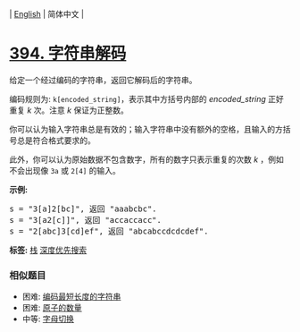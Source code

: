 | [English](README_EN.md) | 简体中文 |

# [394. 字符串解码](https://leetcode-cn.com/problems/decode-string)
<p>给定一个经过编码的字符串，返回它解码后的字符串。</p>

<p>编码规则为: <code>k[encoded_string]</code>，表示其中方括号内部的 <em>encoded_string</em> 正好重复 <em>k</em> 次。注意 <em>k</em> 保证为正整数。</p>

<p>你可以认为输入字符串总是有效的；输入字符串中没有额外的空格，且输入的方括号总是符合格式要求的。</p>

<p>此外，你可以认为原始数据不包含数字，所有的数字只表示重复的次数 <em>k</em> ，例如不会出现像&nbsp;<code>3a</code>&nbsp;或&nbsp;<code>2[4]</code>&nbsp;的输入。</p>

<p><strong>示例:</strong></p>

<pre>
s = &quot;3[a]2[bc]&quot;, 返回 &quot;aaabcbc&quot;.
s = &quot;3[a2[c]]&quot;, 返回 &quot;accaccacc&quot;.
s = &quot;2[abc]3[cd]ef&quot;, 返回 &quot;abcabccdcdcdef&quot;.
</pre>

**标签:**  [栈](https://leetcode-cn.com/tag/stack) [深度优先搜索](https://leetcode-cn.com/tag/depth-first-search) 
 ### 相似题目
- 困难:	[编码最短长度的字符串](https://leetcode-cn.com/problems/encode-string-with-shortest-length) 
- 困难:	[原子的数量](https://leetcode-cn.com/problems/number-of-atoms) 
- 中等:	[字母切换](https://leetcode-cn.com/problems/brace-expansion) 
